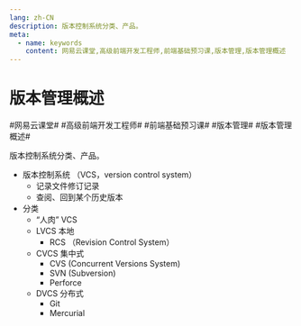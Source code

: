 ```yaml
---
lang: zh-CN
description: 版本控制系统分类、产品。
meta:
  - name: keywords
    content: 网易云课堂,高级前端开发工程师,前端基础预习课,版本管理,版本管理概述
---
```


# 版本管理概述

\#网易云课堂#
\#高级前端开发工程师#
\#前端基础预习课#
\#版本管理#
\#版本管理概述#

版本控制系统分类、产品。

* 版本控制系统 （VCS，version control system）
  * 记录文件修订记录
  * 查阅、回到某个历史版本
* 分类
  * “人肉” VCS
  * LVCS 本地
    * RCS （Revision Control System）
  * CVCS 集中式
    * CVS (Concurrent Versions System)
    * SVN (Subversion)
    * Perforce
  * DVCS 分布式
    * Git
    * Mercurial